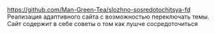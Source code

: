 https://github.com/Man-Green-Tea/slozhno-sosredotochitsya-fd
Реализация адаптивного сайта с возможностью переключать темы. Сайт содержит в себе советы о том как лушче сосредоточиться
